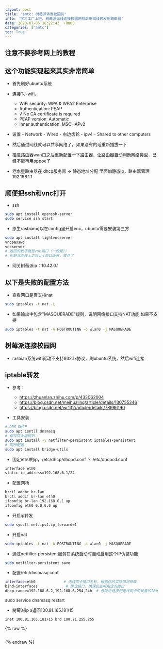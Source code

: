 ```yaml
---
layout: post
title: 'amtc: 树莓派转发校园网'
info: '学习工厂上班。树莓派无线连接校园网然后用网线转发到路由器'
date: 2023-07-06 16:22:43  +0800
categories: ['amtc']
toc: True
---
```



## 注意不要参考网上的教程


## 这个功能实现起来其实非常简单

- 首先刷好ubuntu系统
- 连接TJ-wifi，
  - WiFi security: WPA & WPA2 Enterprise
  - Authentication: PEAP
  - √ No CA certificate is required
  - PEAP version: Automatic
  - inner authentication: MSCHAPv2

- 设置 - Network - Wired - 右边齿轮 - ipv4 - Shared to other computers
- 然后通过网线就可以共享网络了，如果没有的话重新插拔一下

- 插进路由器wan口之后重新配置一下路由器，让路由器自动判断网络类型，已经不能再用pppoe了

- 老水星路由器在 dhcp服务器 -> 静态地址分配 里面加静态ip，路由器管理192.168.1.1


## 顺便把ssh和vnc打开

- ssh
  
```bash
sudo apt install openssh-server
sudo service ssh start
```

- 原生rasbian可以在config里开启vnc，ubuntu需要安装第三方

```bash
sudo apt install tightvncserver
vncpasswd
vncserver 
# 返回的数字就是vnc端口（一般是1）
# 但是我连接上之后vnc窗口灰屏，放弃了
```

- 网关树莓派ip：10.42.0.1


## 以下是失败的配置方法


- 查看网口是否支持nat

```bash
sudo iptables -t nat -L
```

- 如果输出中包含"MASQUERADE"规则，说明网络接口支持NAT功能,如果不支持

```bash
sudo iptables -t nat -A POSTROUTING -o wlan0 -j MASQUERADE
```


## 树莓派连接校园网

- rasbian系统wifi驱动不支持802.1x协议，刷ubuntu系统，然后wifi连接


## iptable转发

- 参考：
  - https://zhuanlan.zhihu.com/p/433062004
  - https://blog.csdn.net/meihualing/article/details/130755346
  - https://blog.csdn.net/wr132/article/details/78986190


- 工具安装

```bash
# DNS DHCP
sudo apt isntll dnsmasq 
# 保存防火墙规则
sudo apt install -y netfilter-persistent iptables-persistent
# 网桥配置
sudo apt install bridge-utils
```


- 固定eth0的ip，/etc/dhcp/dhcpd.conf ？ /etc/dhcpcd.conf

```bash
interface eth0
static ip_address=192.168.6.1/24
```

- 配置网桥

```bash
brctl addbr br-lan
brctl addif br-lan eth0
ifconfig br-lan 192.168.0.1 up
ifconfig eth0 0.0.0.0 up
```



- 开启ip转发

```bash
sudo sysctl net.ipv4.ip_forward=1
```

- 开启nat

```bash
sudo iptables -t nat -A POSTROUTING -o wlan0 -j MASQUERADE
```

- 通过netfilter-persistent服务在系统启动时自动启用这个IP伪装功能

```bash
sudo netfilter-persistent save
```


- 配置/etc/dnsmasq.conf

```bash
interface=eth0             # 无线网卡接口名称，根据你的实际情况修改
bind-interfaces             # 绑定接口，确保仅监听指定的接口
dhcp-range=192.168.6.2,192.168.6.254,24h  # 分配给连接到无线网卡的设备的IP地址范围
```

sudo service dnsmasq restart





- 树莓派ip a返回100.81.165.181/15

```
inet 100.81.165.181/15 brd 100.21.255.255
```






<!-- ![引入图片]({{site.url}}/image/amtc/2023-07-06-rpi_wifi/image_1.jpg) -->

{% raw %}
```
```
{% endraw %}
